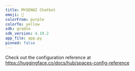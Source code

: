 ```yaml
---
title: MYGENAI Chatbot
emoji: 🚀
colorFrom: purple
colorTo: yellow
sdk: gradio
sdk_version: 4.19.2
app_file: app.py
pinned: false
---
```


Check out the configuration reference at https://huggingface.co/docs/hub/spaces-config-reference
